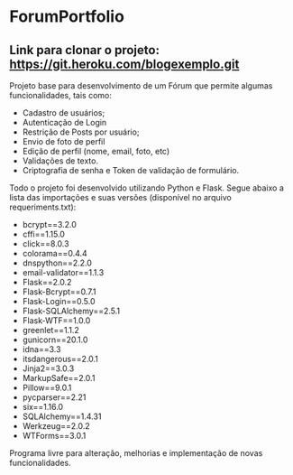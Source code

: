 # ForumPortfolio
## Link para clonar o projeto: https://git.heroku.com/blogexemplo.git

Projeto base para desenvolvimento de um Fórum que permite algumas funcionalidades, tais como: 
- Cadastro de usuários; 
- Autenticação de Login 
- Restrição de Posts por usuário; 
- Envio de foto de perfil
- Edição de perfil (nome, email, foto, etc)
- Validações de texto.
- Criptografia de senha e Token de validação de formulário.

Todo o projeto foi desenvolvido utilizando Python e Flask. Segue abaixo a lista das importações e suas versões (disponível no arquivo requeriments.txt):

 - bcrypt==3.2.0
 - cffi==1.15.0
 - click==8.0.3
 - colorama==0.4.4
 - dnspython==2.2.0
 - email-validator==1.1.3
 - Flask==2.0.2
 - Flask-Bcrypt==0.7.1
 - Flask-Login==0.5.0
 - Flask-SQLAlchemy==2.5.1
 - Flask-WTF==1.0.0
 - greenlet==1.1.2
 - gunicorn==20.1.0
 - idna==3.3
 - itsdangerous==2.0.1
 - Jinja2==3.0.3
 - MarkupSafe==2.0.1
 - Pillow==9.0.1
 - pycparser==2.21
 - six==1.16.0
 - SQLAlchemy==1.4.31
 - Werkzeug==2.0.2
 - WTForms==3.0.1
 
 Programa livre para alteração, melhorias e implementação de novas funcionalidades.


